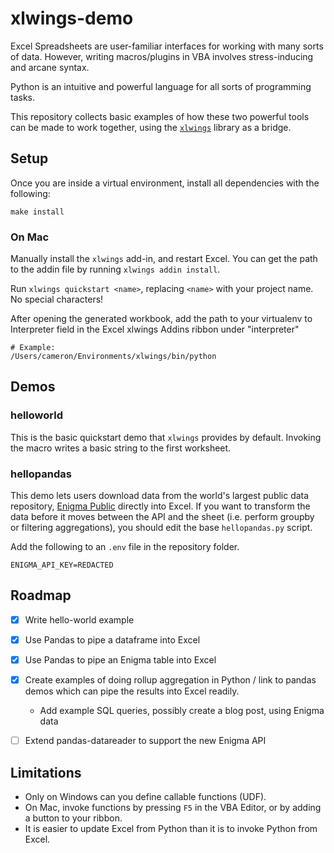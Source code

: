 # xlwings-demo

Excel Spreadsheets are user-familiar interfaces for working with many sorts of data. However,
writing macros/plugins in VBA involves stress-inducing and arcane syntax.

Python is an intuitive and powerful language for all sorts of programming tasks.

This repository collects basic examples of how these two powerful tools can be made to work together,
using the [`xlwings`](https://github.com/ZoomerAnalytics/xlwings) library as a bridge.


## Setup

Once you are inside a virtual environment, install all dependencies with the following:

    make install

### On Mac

Manually install the `xlwings` add-in, and restart Excel. You can get the path to the addin file by running `xlwings addin install`. 

Run `xlwings quickstart <name>`, replacing `<name>` with your project name. No special characters!

After opening the generated workbook, add the path to your virtualenv to Interpreter field
in the Excel xlwings Addins ribbon under "interpreter"

    # Example:
    /Users/cameron/Environments/xlwings/bin/python

## Demos

### helloworld

This is the basic quickstart demo that `xlwings` provides by default. 
Invoking the macro writes a basic string to the first worksheet.

### hellopandas

This demo lets users download data from the world's largest public data repository, [Enigma Public](https://public.enigma.com) directly into Excel. If you want to transform the data before it moves between the API and the sheet (i.e. perform groupby or filtering aggregations), you should edit the base `hellopandas.py` script.

Add the following to an `.env` file in the repository folder.

    ENIGMA_API_KEY=REDACTED


## Roadmap

- [x] Write hello-world example
- [x] Use Pandas to pipe a dataframe into Excel
- [x]  Use Pandas to pipe an Enigma table into Excel
- [x] Create examples of doing rollup aggregation in Python / link to pandas demos which can pipe the results into Excel readily.
    - Add example SQL queries, possibly create a blog post, using Enigma data
- [ ] Extend pandas-datareader to support the new Enigma API


## Limitations

- Only on Windows can you define callable functions (UDF). 
- On Mac, invoke functions by pressing `F5` in the VBA Editor, or by adding a button to your ribbon.
- It is easier to update Excel from Python than it is to invoke Python from Excel.
